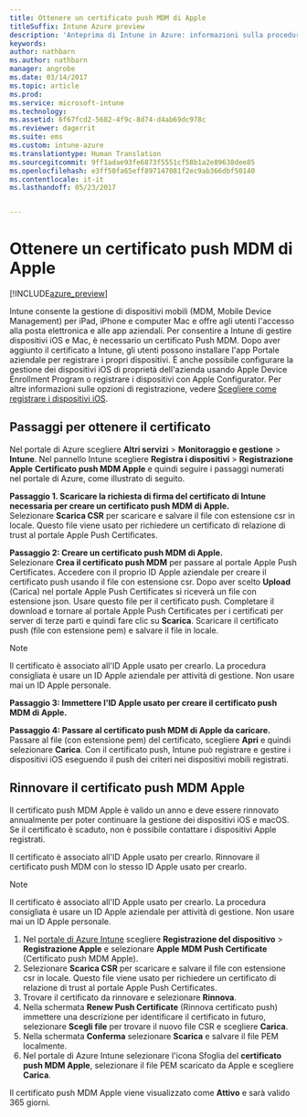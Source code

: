 ```yaml
---
title: Ottenere un certificato push MDM di Apple
titleSuffix: Intune Azure preview
description: 'Anteprima di Intune in Azure: informazioni sulla procedura per ottenere un certificato push MDM di Apple per gestire i dispositivi iOS con Intune.'
keywords: 
author: nathbarn
ms.author: nathbarn
manager: angrobe
ms.date: 03/14/2017
ms.topic: article
ms.prod: 
ms.service: microsoft-intune
ms.technology: 
ms.assetid: 6f67fcd2-5682-4f9c-8d74-d4ab69dc978c
ms.reviewer: dagerrit
ms.suite: ems
ms.custom: intune-azure
ms.translationtype: Human Translation
ms.sourcegitcommit: 9ff1adae93fe6873f5551cf58b1a2e89638dee85
ms.openlocfilehash: e3ff50fa65eff897147081f2ec9ab366dbf50140
ms.contentlocale: it-it
ms.lasthandoff: 05/23/2017


---
```


# <a name="get-an-apple-mdm-push-certificate"></a>Ottenere un certificato push MDM di Apple

[!INCLUDE[azure_preview](./includes/azure_preview.md)]

Intune consente la gestione di dispositivi mobili (MDM, Mobile Device Management) per iPad, iPhone e computer Mac e offre agli utenti l'accesso alla posta elettronica e alle app aziendali. Per consentire a Intune di gestire dispositivi iOS e Mac, è necessario un certificato Push MDM. Dopo aver aggiunto il certificato a Intune, gli utenti possono installare l'app Portale aziendale per registrare i propri dispositivi. È anche possibile configurare la gestione dei dispositivi iOS di proprietà dell'azienda usando Apple Device Enrollment Program o registrare i dispositivi con Apple Configurator. Per altre informazioni sulle opzioni di registrazione, vedere [Scegliere come registrare i dispositivi iOS](enrollment-method-choose-ios.md).

## <a name="steps-to-get-your-certificate"></a>Passaggi per ottenere il certificato
Nel portale di Azure scegliere **Altri servizi** > **Monitoraggio e gestione** > **Intune**. Nel pannello Intune scegliere **Registra i dispositivi** > **Registrazione Apple** **Certificato push MDM Apple** e quindi seguire i passaggi numerati nel portale di Azure, come illustrato di seguito.

**Passaggio 1. Scaricare la richiesta di firma del certificato di Intune necessaria per creare un certificato push MDM di Apple.**<br>
Selezionare **Scarica CSR** per scaricare e salvare il file con estensione csr in locale. Questo file viene usato per richiedere un certificato di relazione di trust al portale Apple Push Certificates.

**Passaggio 2: Creare un certificato push MDM di Apple.**<br>
Selezionare **Crea il certificato push MDM** per passare al portale Apple Push Certificates. Accedere con il proprio ID Apple aziendale per creare il certificato push usando il file con estensione csr. Dopo aver scelto **Upload** (Carica) nel portale Apple Push Certificates si riceverà un file con estensione json. Usare questo file per il certificato push. Completare il download e tornare al portale Apple Push Certificates per i certificati per server di terze parti e quindi fare clic su **Scarica**. Scaricare il certificato push (file con estensione pem) e salvare il file in locale.

> [!NOTE]
> Il certificato è associato all'ID Apple usato per crearlo. La procedura consigliata è usare un ID Apple aziendale per attività di gestione. Non usare mai un ID Apple personale.

**Passaggio 3: Immettere l'ID Apple usato per creare il certificato push MDM di Apple.**

**Passaggio 4: Passare al certificato push MDM di Apple da caricare.**<br>
Passare al file (con estensione pem) del certificato, scegliere **Apri** e quindi selezionare **Carica**. Con il certificato push, Intune può registrare e gestire i dispositivi iOS eseguendo il push dei criteri nei dispositivi mobili registrati.

## <a name="renew-apple-mdm-push-certificate"></a>Rinnovare il certificato push MDM Apple
Il certificato push MDM Apple è valido un anno e deve essere rinnovato annualmente per poter continuare la gestione dei dispositivi iOS e macOS. Se il certificato è scaduto, non è possibile contattare i dispositivi Apple registrati.

Il certificato è associato all'ID Apple usato per crearlo. Rinnovare il certificato push MDM con lo stesso ID Apple usato per crearlo.

> [!NOTE]
> Il certificato è associato all'ID Apple usato per crearlo. La procedura consigliata è usare un ID Apple aziendale per attività di gestione. Non usare mai un ID Apple personale.

1. Nel [portale di Azure Intune](https://portal.azure.com) scegliere **Registrazione del dispositivo** > **Registrazione Apple** e selezionare **Apple MDM Push Certificate** (Certificato push MDM Apple).
2. Selezionare **Scarica CSR** per scaricare e salvare il file con estensione csr in locale. Questo file viene usato per richiedere un certificato di relazione di trust al portale Apple Push Certificates.
3. Trovare il certificato da rinnovare e selezionare **Rinnova**.
4. Nella schermata **Renew Push Certificate** (Rinnova certificato push) immettere una descrizione per identificare il certificato in futuro, selezionare **Scegli file** per trovare il nuovo file CSR e scegliere **Carica**.
5. Nella schermata **Conferma** selezionare **Scarica** e salvare il file PEM localmente.
6. Nel portale di Azure Intune selezionare l'icona Sfoglia del **certificato push MDM Apple**, selezionare il file PEM scaricato da Apple e scegliere **Carica**.

Il certificato push MDM Apple viene visualizzato come **Attivo** e sarà valido 365 giorni.

